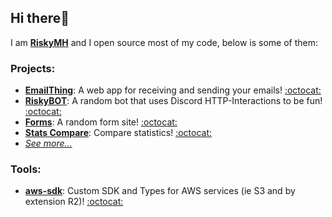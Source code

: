 ## Hi there👋
I am [**RiskyMH**](https://riskymh.dev) and I open source most of my code, below is some of them:

### Projects: 
* [**EmailThing**](https://emailthing.app/home): A web app for receiving and sending your emails! [:octocat:](https://github.com/RiskyMH/EmailThing)
* [**RiskyBOT**](https://bot.riskymh.dev): A random bot that uses Discord HTTP-Interactions to be fun! [:octocat:](https://github.com/RiskyMH/RiskyBOT)
* [**Forms**](https://github.com/RiskyMH/Forms): A random form site! [:octocat:](https://github.com/RiskyMH/Forms)
* [**Stats Compare**](https://stats.riskymh.dev): Compare statistics! [:octocat:](https://github.com/RiskyMH/Stats)
* [*See more...*](https://github.com/stars/RiskyMH/lists/my-projects)

### Tools:
* [**aws-sdk**](https://github.com/RiskyMH/aws-sdk): Custom SDK and Types for AWS services (ie S3 and by extension R2)! [:octocat:](https://github.com/RiskyMH/aws-sdk)


<!--
**RiskyMH/RiskyMH** is a ✨ _special_ ✨ repository because its `README.md` (this file) appears on your GitHub profile.

Here are some ideas to get you started:

- 🔭 I’m currently working on ...
- 🌱 I’m currently learning ...
- 👯 I’m looking to collaborate on ...
- 🤔 I’m looking for help with ...
- 💬 Ask me about ...
- 📫 How to reach me: ...
- 😄 Pronouns: ...
- ⚡ Fun fact: ...
-->
